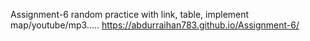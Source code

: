 Assignment-6
random practice with link, table, implement map/youtube/mp3.....
 https://abdurraihan783.github.io/Assignment-6/
